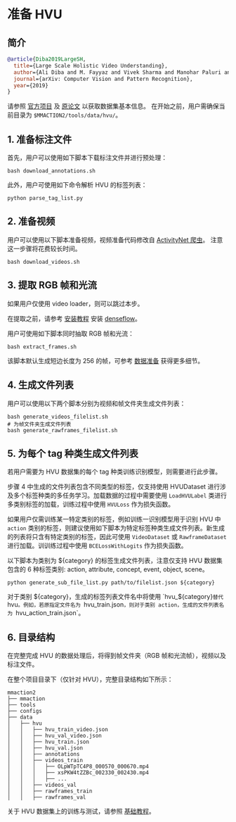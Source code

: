 # 准备 HVU

## 简介

<!-- [DATASET] -->

```BibTeX
@article{Diba2019LargeSH,
  title={Large Scale Holistic Video Understanding},
  author={Ali Diba and M. Fayyaz and Vivek Sharma and Manohar Paluri and Jurgen Gall and R. Stiefelhagen and L. Gool},
  journal={arXiv: Computer Vision and Pattern Recognition},
  year={2019}
}
```

请参照 [官方项目](https://github.com/holistic-video-understanding/HVU-Dataset/) 及 [原论文](https://arxiv.org/abs/1904.11451) 以获取数据集基本信息。
在开始之前，用户需确保当前目录为 `$MMACTION2/tools/data/hvu/`。

## 1. 准备标注文件

首先，用户可以使用如下脚本下载标注文件并进行预处理：

```shell
bash download_annotations.sh
```

此外，用户可使用如下命令解析 HVU 的标签列表：

```shell
python parse_tag_list.py
```

## 2. 准备视频

用户可以使用以下脚本准备视频，视频准备代码修改自 [ActivityNet 爬虫](https://github.com/activitynet/ActivityNet/tree/master/Crawler/Kinetics)。
注意这一步骤将花费较长时间。

```shell
bash download_videos.sh
```

## 3. 提取 RGB 帧和光流

如果用户仅使用 video loader，则可以跳过本步。

在提取之前，请参考 [安装教程](/docs/zh_cn/install.md) 安装 [denseflow](https://github.com/open-mmlab/denseflow)。

用户可使用如下脚本同时抽取 RGB 帧和光流：

```shell
bash extract_frames.sh
```

该脚本默认生成短边长度为 256 的帧，可参考 [数据准备](/docs/zh_cn/data_preparation.md) 获得更多细节。

## 4. 生成文件列表

用户可以使用以下两个脚本分别为视频和帧文件夹生成文件列表：

```shell
bash generate_videos_filelist.sh
# 为帧文件夹生成文件列表
bash generate_rawframes_filelist.sh
```

## 5. 为每个 tag 种类生成文件列表

若用户需要为 HVU 数据集的每个 tag 种类训练识别模型，则需要进行此步骤。

步骤 4 中生成的文件列表包含不同类型的标签，仅支持使用 HVUDataset 进行涉及多个标签种类的多任务学习。加载数据的过程中需要使用 `LoadHVULabel` 类进行多类别标签的加载，训练过程中使用 `HVULoss` 作为损失函数。

如果用户仅需训练某一特定类别的标签，例如训练一识别模型用于识别 HVU 中 `action` 类别的标签，则建议使用如下脚本为特定标签种类生成文件列表。新生成的列表将只含有特定类别的标签，因此可使用 `VideoDataset` 或 `RawframeDataset` 进行加载。训训练过程中使用 `BCELossWithLogits` 作为损失函数。

以下脚本为类别为 ${category} 的标签生成文件列表，注意仅支持 HVU 数据集包含的 6 种标签类别: action, attribute, concept, event, object, scene。

```shell
python generate_sub_file_list.py path/to/filelist.json ${category}
```

对于类别 ${category}，生成的标签列表文件名中将使用 `hvu_${category}` 替代 `hvu`。例如，若原指定文件名为 `hvu_train.json`，则对于类别 action，生成的文件列表名为 `hvu_action_train.json`。

## 6. 目录结构

在完整完成 HVU 的数据处理后，将得到帧文件夹（RGB 帧和光流帧），视频以及标注文件。

在整个项目目录下（仅针对 HVU），完整目录结构如下所示：

```
mmaction2
├── mmaction
├── tools
├── configs
├── data
│   ├── hvu
│   │   ├── hvu_train_video.json
│   │   ├── hvu_val_video.json
│   │   ├── hvu_train.json
│   │   ├── hvu_val.json
│   │   ├── annotations
│   │   ├── videos_train
│   │   │   ├── OLpWTpTC4P8_000570_000670.mp4
│   │   │   ├── xsPKW4tZZBc_002330_002430.mp4
│   │   │   ├── ...
│   │   ├── videos_val
│   │   ├── rawframes_train
│   │   ├── rawframes_val

```

关于 HVU 数据集上的训练与测试，请参照 [基础教程](/docs/zh_cn/getting_started.md)。
